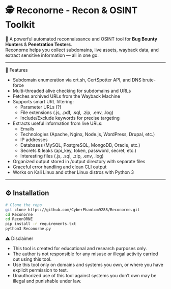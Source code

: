 # 🕵️ Reconorne - Recon & OSINT Toolkit   

🚀 A powerful automated reconnaissance and OSINT tool for **Bug Bounty Hunters** & **Penetration Testers**.  
Reconorne helps you collect subdomains, live assets, wayback data, and extract sensitive information — all in one go.  

---

🚀 Features

* Subdomain enumeration via crt.sh, CertSpotter API, and DNS brute-force
* Multi-threaded alive checking for subdomains and URLs
* Fetches archived URLs from the Wayback Machine
* Supports smart URL filtering:
  * Parameter URLs (?)
  * File extensions (.js, .pdf, .sql, .zip, .env, .log)
  * Include/Exclude keywords for precise targeting
* Extracts useful information from live URLs:
  * Emails
  * Technologies (Apache, Nginx, Node.js, WordPress, Drupal, etc.)
  * IP addresses
  * Databases (MySQL, PostgreSQL, MongoDB, Oracle, etc.)
  * Secrets & leaks (api_key, token, password, secret, etc.)
  * Interesting files (.js, .sql, .zip, .env, .log)
* Organized output stored in /output directory with separate files
* Graceful error handling and clean CLI output
* Works on Kali Linux and other Linux distros with Python 3

---

## ⚙️ Installation  

```bash
# Clone the repo
git clone https://github.com/CyberPhantom9288/Reconorne.git
cd Reconorne
cd ReconORNE
pip install -r requirements.txt
python3 Reconorne.py

```
⚠️ Disclaimer

* This tool is created for educational and research purposes only.
* The author is not responsible for any misuse or illegal activity carried out using this tool.
* Use this tool only on domains and systems you own, or where you have explicit permission to test.
* Unauthorized use of this tool against systems you don’t own may be illegal and punishable under law.


